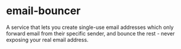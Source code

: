 # email-bouncer
A service that lets you create single-use email addresses which only forward email from their specific sender, and bounce the rest - never exposing your real email address.
